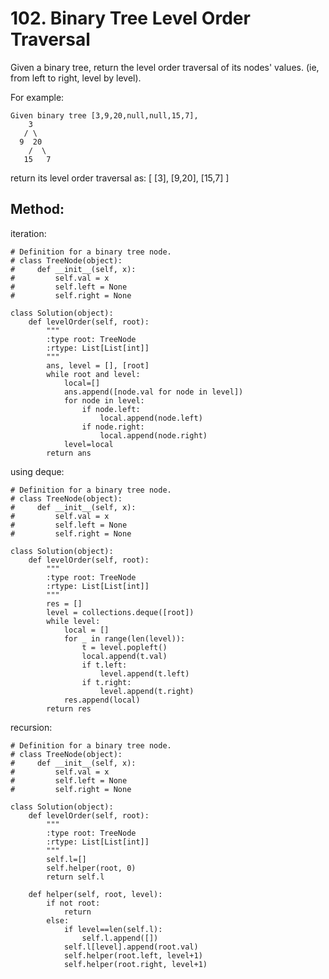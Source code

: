 # 102. Binary Tree Level Order Traversal

Given a binary tree, return the level order traversal of its nodes' values. (ie, from left to right, level by level).

For example:

    Given binary tree [3,9,20,null,null,15,7],
        3
       / \
      9  20
        /  \
       15   7

return its level order traversal as:
    [
      [3],
      [9,20],
      [15,7]
    ]

## Method:

iteration:

    # Definition for a binary tree node.
    # class TreeNode(object):
    #     def __init__(self, x):
    #         self.val = x
    #         self.left = None
    #         self.right = None
    
    class Solution(object):
        def levelOrder(self, root):
            """
            :type root: TreeNode
            :rtype: List[List[int]]
            """
            ans, level = [], [root]
            while root and level:
                local=[]
                ans.append([node.val for node in level])
                for node in level:
                    if node.left:
                        local.append(node.left)
                    if node.right:
                        local.append(node.right)
                level=local
            return ans

using deque:

    # Definition for a binary tree node.
    # class TreeNode(object):
    #     def __init__(self, x):
    #         self.val = x
    #         self.left = None
    #         self.right = None
    
    class Solution(object):
        def levelOrder(self, root):
            """
            :type root: TreeNode
            :rtype: List[List[int]]
            """
            res = []
            level = collections.deque([root])
            while level:
                local = []
                for _ in range(len(level)):
                    t = level.popleft()
                    local.append(t.val)
                    if t.left:
                        level.append(t.left)
                    if t.right:
                        level.append(t.right)
                res.append(local)
            return res
            
recursion:

    # Definition for a binary tree node.
    # class TreeNode(object):
    #     def __init__(self, x):
    #         self.val = x
    #         self.left = None
    #         self.right = None
    
    class Solution(object):
        def levelOrder(self, root):
            """
            :type root: TreeNode
            :rtype: List[List[int]]
            """
            self.l=[]
            self.helper(root, 0)
            return self.l
        
        def helper(self, root, level):
            if not root:
                return
            else:
                if level==len(self.l):
                    self.l.append([])
                self.l[level].append(root.val)
                self.helper(root.left, level+1)
                self.helper(root.right, level+1)